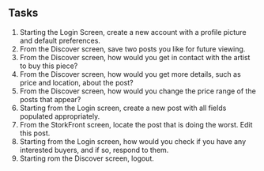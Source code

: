 ## Tasks

1) Starting the Login Screen, create a new account with a profile picture and default preferences.  
2) From the Discover screen, save two posts you like for future viewing. 
3) From the Discover screen, how would you get in contact with the artist to buy this piece? 
4) From the Discover screen, how would you get more details, such as price and location, about the post? 
5) From the Discover screen, how would you change the price range of the posts that appear? 
6) Starting from the Login screen, create a new post with all fields populated appropriately.  
7) From the StorkFront screen, locate the post that is doing the worst. Edit this post.
8) Starting from the Login screen, how would you check if you have any interested buyers, and if so, respond to them.
9) Starting rom the Discover screen, logout. 
